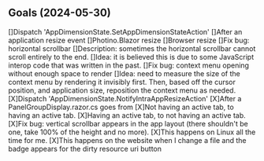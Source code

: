 Goals (2024-05-30)
------------------

[]Dispatch 'AppDimensionState.SetAppDimensionStateAction'
	[]After an application resize event
		[]Photino.Blazor resize
		[]Browser resize
[]Fix bug: horizontal scrollbar
	[]Description: sometimes the horizontal scrollbar cannot scroll entirely to the end.
	[]Idea: it is believed this is due to some JavaScript interop code that was written in the past.
[]Fix bug: context menu opening without enough space to render
	[]Idea: need to measure the size of the context menu by rendering it invisibly first.
	        Then, based off the cursor position, and application size, reposition
			the context menu as needed.
[X]Dispatch 'AppDimensionState.NotifyIntraAppResizeAction'
	[X]After a PanelGroupDisplay.razor.cs goes from
		[X]Not having an active tab, to having an active tab.
		[X]Having an active tab, to not having an active tab.
[X]Fix bug: vertical scrollbar appears in the app layout (there shouldn't be one, take 100% of the height and no more).
	[X]This happens on Linux all the time for me.
	[X]This happens on the website when I change a file and the badge appears for the dirty resource uri button